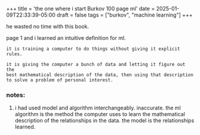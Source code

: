 +++
title = 'the one where i start Burkov 100 page ml'
date = 2025-01-09T22:33:39-05:00
draft = false
tags = ["burkov", "machine learning"]
+++


he wasted no time with this book. 

page 1 and i learned an intuitive definition for ml.

```
it is training a computer to do things without giving it explicit rules.

it is giving the computer a bunch of data and letting it figure out the
best mathematical description of the data, then using that description
to solve a problem of personal interest.

```





### notes:

1. i had used model and algorithm interchangeably. inaccurate. the ml algorithm is the method the computer uses to learn the mathematical description of the relationships in the data. the model is the relationships learned.